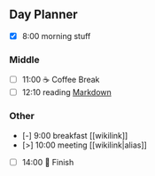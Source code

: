 ## Day Planner

- [x] 8:00 morning stuff

### Middle
- [ ] 11:00 ☕️ Coffee Break
- [ ] 12:10 reading [Markdown](markdown-link)

### Other
- [-] 9:00 breakfast [[wikilink]]
- [>] 10:00 meeting [[wikilink|alias]]
- [ ] 14:00 🛑 Finish
